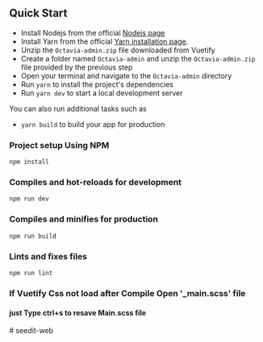 ## Quick Start

- Install Nodejs from the official [Nodejs page](https://nodejs.org/en/)
- Install Yarn from the official [Yarn installation page](https://classic.yarnpkg.com/en/docs/install/#windows-stable).
- Unzip the `Octavia-admin.zip` file downloaded from Vuetify
- Create a folder named `Octavia-admin` and unzip the `Octavia-admin.zip` file provided by the previous step
- Open your terminal and navigate to the `Octavia-admin` directory
- Run `yarn` to install the project's dependencies
- Run `yarn dev` to start a local development server

You can also run additional tasks such as

- `yarn build` to build your app for production

### Project setup Using NPM

```
npm install
```

### Compiles and hot-reloads for development

```
npm run dev
```

### Compiles and minifies for production

```
npm run build
```

### Lints and fixes files

```
npm run lint
```

### If Vuetify Css not load after Compile Open '\_main.scss' file

#### just Type ctrl+s to resave Main.scss file
#   s e e d i t - w e b  
 